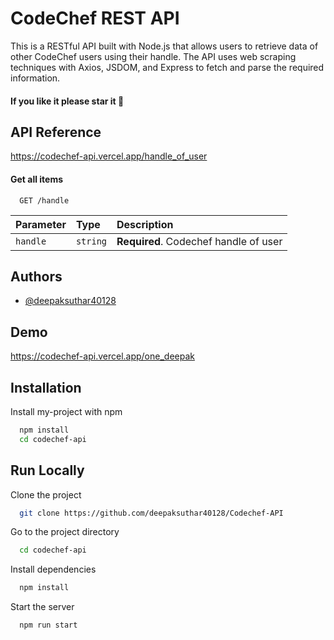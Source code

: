 
# CodeChef REST API

This is a RESTful API built with Node.js that allows users to retrieve data of other CodeChef users using their handle.
The API uses web scraping techniques with Axios, JSDOM, and Express to fetch and parse the required information.

#### If you like it please star it 🥺

## API Reference
https://codechef-api.vercel.app/handle_of_user
#### Get all items

```http
  GET /handle
```

| Parameter | Type     | Description                |
| :-------- | :------- | :------------------------- |
| `handle` | `string` | **Required**. Codechef handle of user|


## Authors

- [@deepaksuthar40128](https://www.github.com/deepaksuthar40128)


## Demo

 https://codechef-api.vercel.app/one_deepak


## Installation

Install my-project with npm

```bash
  npm install
  cd codechef-api
```
    
## Run Locally

Clone the project

```bash
  git clone https://github.com/deepaksuthar40128/Codechef-API
```

Go to the project directory

```bash
  cd codechef-api
```

Install dependencies

```bash
  npm install
```

Start the server

```bash
  npm run start
```



